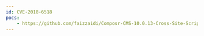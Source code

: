 ```yaml
---
id: CVE-2018-6518
pocs:
    - https://github.com/faizzaidi/Composr-CMS-10.0.13-Cross-Site-Scripting-XSS
---
```

